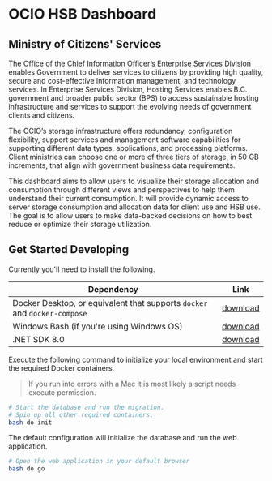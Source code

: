 # OCIO HSB Dashboard

## Ministry of Citizens' Services

The Office of the Chief Information Officer’s Enterprise Services Division enables Government to deliver services to citizens by providing high quality, secure and cost-effective information management, and technology services. In Enterprise Services Division, Hosting Services enables B.C. government and broader public sector (BPS) to access sustainable hosting infrastructure and services to support the evolving needs of government clients and citizens.

The OCIO’s storage infrastructure offers redundancy, configuration flexibility, support services and management software capabilities for supporting different data types, applications, and processing platforms. Client ministries can choose one or more of three tiers of storage, in 50 GB increments, that align with government business data requirements.

This dashboard aims to allow users to visualize their storage allocation and consumption through different views and perspectives to help them understand their current consumption. It will provide dynamic access to server storage consumption and allocation data for client use and HSB use. The goal is to allow users to make data-backed decisions on how to best reduce or optimize their storage utilization.

## Get Started Developing

Currently you'll need to install the following.

| Dependency                                                                | Link                                                               |
| ------------------------------------------------------------------------- | ------------------------------------------------------------------ |
| Docker Desktop, or equivalent that supports `docker` and `docker-compose` | [download](https://www.docker.com/products/docker-desktop/)        |
| Windows Bash (if you're using Windows OS)                                 | [download](https://git-scm.com/download/win)                       |
| .NET SDK 8.0                                                              | [download](https://dotnet.microsoft.com/en-us/download/dotnet/8.0) |

Execute the following command to initialize your local environment and start the required Docker containers.

> If you run into errors with a Mac it is most likely a script needs execute permission.

```bash
# Start the database and run the migration.
# Spin up all other required containers.
bash do init
```

The default configuration will initialize the database and run the web application.

```bash
# Open the web application in your default browser
bash do go
```
